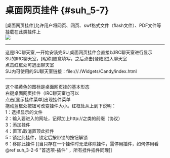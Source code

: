 # 桌面网页挂件 {#suh_5-7}
[桌面网页挂件]允许用户将网页、网页、swf格式文件（flash文件）、PDF文件等挂载在此类挂件上 <br>
![](https://github.com/LiyroPen/SAO_Utils_help/tree/master/Images/5-7-1.jpg)
***
这是IRC聊天室,一开始安装完SU,桌面网页挂件会直接以IRC聊天室进行显示<br>
SU的IRC聊天室，[昵称]随意填写，之后点击[登陆]进入聊天室<br>
点击红框处可退出聊天室<br>
SU内可使用的SU聊天室链接：file:///./Widgets/Candy/index.html 
***
这个橘黄色的图标是桌面网页挂的基本形态<br>
右键桌面网页挂件（IRC聊天室也可以<br>
点击[显示挂件菜单]出现挂件菜单<br>
拖动蓝框处按钮可改变挂件大小。红框处从上到下说明：<br>
1：选择显示的文件<br>
2：输入要进入的网址，记得加上http://之类的前缀（协议）<br>
3：添加挂件<br>
4：置顶\取消置顶此挂件<br>
5：锁定此挂件，锁定后按带锁的按钮解锁<br>
6：移除此挂件 [[当只存在一个挂件时无法移除挂件，需停用插件，如何停用看@ref suh_3-2-6 "首选项-插件" ，所有挂件插件同理]]<br>
